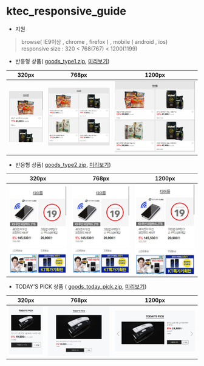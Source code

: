 # ktec_responsive_guide


- 지원

>browse( IE9이상 , chrome , firefox ) , mobile ( android , ios)  
>responsive size :  320 < 768(767) < 1200(1199)



<!--- 상품( [goods.zip](https://app.box.com/s/8ki7fw4sknlraetb76rrexvec3tnzrma) , [미리보기](http://promotion.auction.co.kr/promotion/md/eventview.aspx?txtMD=09D730FD87))-->
- 반응형 상품( [goods_type1.zip](https://app.box.com/s/5lo9drxadhcsxpt2hgwlw50wbmycxu5e), [미리보기](http://eventimg.auction.co.kr/md/auction/09D730FD87/goods_type1.html))

| 320px | 768px | 1200px |
| :---: | :---: | :---: |
| ![screen](goods/img/goods_type1_320.jpg) | ![screen](goods/img/goods_type1_768.jpg) | ![screen](goods/img/goods_type1_1200.jpg) |



- 반응형 상품( [goods_type2.zip](https://app.box.com/s/iwxj66rpf2m4h50v3winuu995zpm69ua), [미리보기](http://eventimg.auction.co.kr/md/auction/09D730FD87/goods_type2.html))

| 320px | 768px | 1200px |
| :---: | :---: | :---: |
| ![screen](goods/img/goods_type2_320.jpg) | ![screen](goods/img/goods_type2_320.jpg) | ![screen](goods/img/goods_type2_320.jpg) |


- TODAY'S PICK 상품 ( [goods_today_pick.zip](https://app.box.com/s/fg0kp0jrqyj5k0l08i11q5p97voqsln2), [미리보기](http://eventimg.auction.co.kr/md/auction/09D730FD87/goods_today_pick.html))

| 320px | 768px | 1200px |
| :---: | :---: | :---: |
| ![screen](goods/img/today_pick_320.jpg) | ![screen](goods/img/today_pick_768.jpg) | ![screen](goods/img/today_pick_1200.jpg) |



